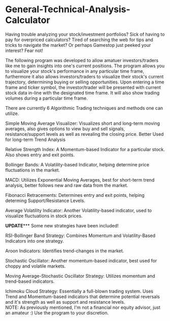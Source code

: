 # General-Technical-Analysis-Calculator
Having trouble analyzing your stock/investment portfolios?
Sick of having to pay for overpriced calculators?
Tired of searching the web for tips and tricks to navigate the market?
Or perhaps Gamestop just peeked your interest?
Fear not!

The following program was developed to allow amatuer investors/traders like me to gain insights into one's current
positions. The program allows you to visualize your stock's performance in any particular time frame, furthermore
it also allows investors/traders to visualize their stock's current trajectory, determining buying or selling
opportunities.
Upon entering a time frame and ticker symbol, the investor/trader will be presented with current stock data in-line
with the designated time frame. It will also show trading volumes during a particular time frame.

There are currently 6 Algorithmic Trading techniques and methods one can utilize.

  Simple Moving Average Visualizer: Visualizes short and long-term moving averages, also gives options to view buy
  and sell signals, resistance/support levels as well as revealing the closing price. Better Used for long-term
  Trend Analysis

  Relative Strength Index: A Momentum-based Indicator for a particular stock. Also shows entry and exit points.

  Bollinger Bands: A Volatility-based Indicator, helping determine price fluctuations in the market.

  MACD: Utilizes Exponential Moving Averages, best for short-term trend analysis, better follows new and raw data from
  the market.

  Fibonacci Retracements: Determines entry and exit points, helping determing Support/Resistance Levels.

  Average Volatility Indicator: Another Volatility-based indicator, used to visualize fluctuations in stock prices.

****UPDATE*******
Some new strategies have been included!

  RSI-Bollinger Band Strategy: Combines Momentum and Volatility-Based Indicators into one strategy.
  
  Aroon Indicators: Identifies trend-changes in the market.
  
  Stochastic Oscillator: Another momentum-based indicator, best used for choppy and volatile markets.
  
  Moving Average-Stochastic Oscillator Strategy: Utilizes momentum and trend-based indicators.
  
  Ichimoku Cloud Strategy: Essentially a full-blown trading system. Uses Trend and Momentum-based indicators that determine
                           potential reversals and it's strength as well as support and resistance levels.  
NOTE: As previously mentioned, I'm not a financial nor equity advisor, just an amateur :) Use the program to your discretion.
